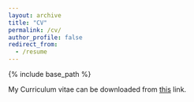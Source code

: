 ```yaml
---
layout: archive
title: "CV"
permalink: /cv/
author_profile: false
redirect_from:
  - /resume
---
```


{% include base_path %}

My Curriculum vitae can be downloaded from [this](/files/OToragay_CV.pdf) link.
